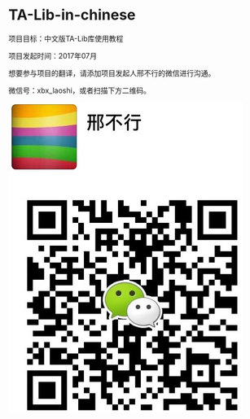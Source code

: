 # TA-Lib-in-chinese 

项目目标：中文版TA-Lib库使用教程

项目发起时间：2017年07月

想要参与项目的翻译，请添加项目发起人邢不行的微信进行沟通。

微信号：xbx\_laoshi，或者扫描下方二维码。

![](/assets/邢不行微信二维码.jpeg)


